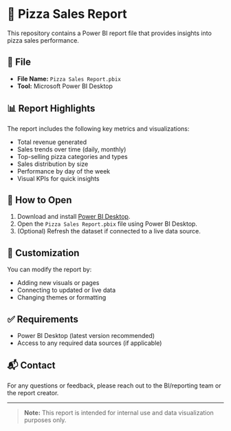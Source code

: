 # 🍕 Pizza Sales Report

This repository contains a Power BI report file that provides insights into pizza sales performance.

## 📄 File

- **File Name:** `Pizza Sales Report.pbix`
- **Tool:** Microsoft Power BI Desktop

## 📊 Report Highlights

The report includes the following key metrics and visualizations:

- Total revenue generated
- Sales trends over time (daily, monthly)
- Top-selling pizza categories and types
- Sales distribution by size
- Performance by day of the week
- Visual KPIs for quick insights

## 🚀 How to Open

1. Download and install [Power BI Desktop](https://powerbi.microsoft.com/desktop/).
2. Open the `Pizza Sales Report.pbix` file using Power BI Desktop.
3. (Optional) Refresh the dataset if connected to a live data source.

## 🔧 Customization

You can modify the report by:

- Adding new visuals or pages
- Connecting to updated or live data
- Changing themes or formatting

## ✅ Requirements

- Power BI Desktop (latest version recommended)
- Access to any required data sources (if applicable)

## 📬 Contact

For any questions or feedback, please reach out to the BI/reporting team or the report creator.

---

> **Note:** This report is intended for internal use and data visualization purposes only.
